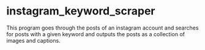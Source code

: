 # instagram_keyword_scraper
This program goes through the posts of an instagram account and searches for posts with a given keyword and outputs the posts as a collection of images and captions.
